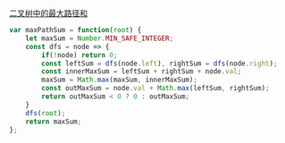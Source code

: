 [二叉树中的最大路径和](https://leetcode.cn/problems/binary-tree-maximum-path-sum/?envType=study-plan-v2&envId=top-100-liked)

```JavaScript
var maxPathSum = function(root) {
    let maxSum = Number.MIN_SAFE_INTEGER;
    const dfs = node => {
        if(!node) return 0;
        const leftSum = dfs(node.left), rightSum = dfs(node.right);
        const innerMaxSum = leftSum + rightSum + node.val;
        maxSum = Math.max(maxSum, innerMaxSum);
        const outMaxSum = node.val + Math.max(leftSum, rightSum);
        return outMaxSum < 0 ? 0 : outMaxSum;
    }
    dfs(root);
    return maxSum;
};
```